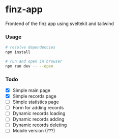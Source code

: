 # finz-app

Frontend of the finz app using sveltekit and tailwind

### Usage
```bash
# resolve dependencies
npm install

# run and open in browser
npm run dev -- --open
```

### Todo
- [x] Simple main page
- [x] Simple records page
- [ ] Simple statistics page
- [ ] Form for adding records
- [ ] Dynamic records loading
- [ ] Dynamic records adding
- [ ] Dynamic records deleting
- [ ] Mobile version (???)

